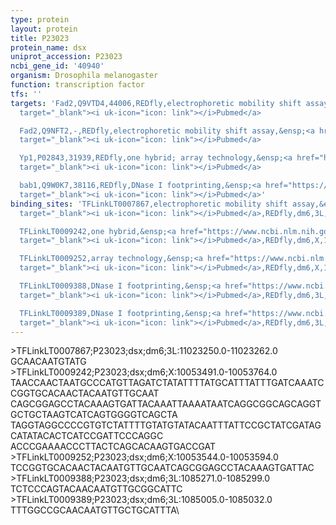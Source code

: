 ```yaml
---
type: protein
layout: protein
title: P23023
protein_name: dsx
uniprot_accession: P23023
ncbi_gene_id: '40940'
organism: Drosophila melanogaster
function: transcription factor
tfs: ''
targets: 'Fad2,Q9VTD4,44006,REDfly,electrophoretic mobility shift assay,&ensp;<a href="https://www.ncbi.nlm.nih.gov/pubmed/?term=19652700%5Buid%5D"
  target="_blank"><i uk-icon="icon: link"></i>Pubmed</a>

  Fad2,Q9NFT2,-,REDfly,electrophoretic mobility shift assay,&ensp;<a href="https://www.ncbi.nlm.nih.gov/pubmed/?term=19652700%5Buid%5D"
  target="_blank"><i uk-icon="icon: link"></i>Pubmed</a>

  Yp1,P02843,31939,REDfly,one hybrid; array technology,&ensp;<a href="https://www.ncbi.nlm.nih.gov/pubmed/?term=22037703%5Buid%5D"
  target="_blank"><i uk-icon="icon: link"></i>Pubmed</a>

  bab1,Q9W0K7,38116,REDfly,DNase I footprinting,&ensp;<a href="https://www.ncbi.nlm.nih.gov/pubmed/?term=18724934%5Buid%5D"
  target="_blank"><i uk-icon="icon: link"></i>Pubmed</a>'
binding_sites: 'TFLinkLT0007867,electrophoretic mobility shift assay,&ensp;<a href="https://www.ncbi.nlm.nih.gov/pubmed/?term=19652700%5Buid%5D"
  target="_blank"><i uk-icon="icon: link"></i>Pubmed</a>,REDfly,dm6,3L,11023250,11023262,-

  TFLinkLT0009242,one hybrid,&ensp;<a href="https://www.ncbi.nlm.nih.gov/pubmed/?term=22037703%5Buid%5D"
  target="_blank"><i uk-icon="icon: link"></i>Pubmed</a>,REDfly,dm6,X,10053491,10053764,-

  TFLinkLT0009252,array technology,&ensp;<a href="https://www.ncbi.nlm.nih.gov/pubmed/?term=22037703%5Buid%5D"
  target="_blank"><i uk-icon="icon: link"></i>Pubmed</a>,REDfly,dm6,X,10053544,10053594,-

  TFLinkLT0009388,DNase I footprinting,&ensp;<a href="https://www.ncbi.nlm.nih.gov/pubmed/?term=18724934%5Buid%5D"
  target="_blank"><i uk-icon="icon: link"></i>Pubmed</a>,REDfly,dm6,3L,1085271,1085299,-

  TFLinkLT0009389,DNase I footprinting,&ensp;<a href="https://www.ncbi.nlm.nih.gov/pubmed/?term=18724934%5Buid%5D"
  target="_blank"><i uk-icon="icon: link"></i>Pubmed</a>,REDfly,dm6,3L,1085005,1085032,-'
---
```

\>TFLinkLT0007867;P23023;dsx;dm6;3L:11023250.0-11023262.0\GCAACAATGTATG\\>TFLinkLT0009242;P23023;dsx;dm6;X:10053491.0-10053764.0\TAACCAACTAATGCCCATGTTAGATCTATATTTTATGCATTTATTTGATCAAATCCGGTGCACAACTACAATGTTGCAAT\CAGCGGAGCCTACAAAGTGATTACAAATTAAAATAATCAGGCGGCAGCAGGTGCTGCTAAGTCATCAGTGGGGTCAGCTA\TAGGTAGGCCCCGTGTCTATTTTGTATGTATACAATTTATTCCGCTATCGATAGCATATACACTCATCCGATTCCCAGGC\ACCCGAAAACCCTTACTCAGCACAAGTGACCGAT\\>TFLinkLT0009252;P23023;dsx;dm6;X:10053544.0-10053594.0\TCCGGTGCACAACTACAATGTTGCAATCAGCGGAGCCTACAAAGTGATTAC\\>TFLinkLT0009388;P23023;dsx;dm6;3L:1085271.0-1085299.0\TCTCCCAGTACAACAATGTTGCGGCATTC\\>TFLinkLT0009389;P23023;dsx;dm6;3L:1085005.0-1085032.0\TTTGGCCGCAACAATGTTGCTGCATTTA\